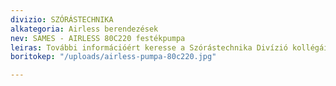 ```yaml
---
divizio: SZÓRÁSTECHNIKA
alkategoria: Airless berendezések
nev: SAMES - AIRLESS 80C220 festékpumpa
leiras: További információért keresse a Szórástechnika Divízió kollégáit
boritokep: "/uploads/airless-pumpa-80c220.jpg"

---
```

